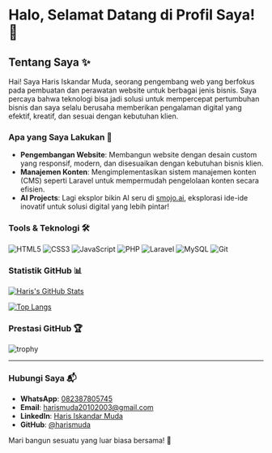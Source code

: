 # Halo, Selamat Datang di Profil Saya! 👋

## Tentang Saya ✨
Hai! Saya Haris Iskandar Muda, seorang pengembang web yang berfokus pada pembuatan dan perawatan website untuk berbagai jenis bisnis. Saya percaya bahwa teknologi bisa jadi solusi untuk mempercepat pertumbuhan bisnis dan saya selalu berusaha memberikan pengalaman digital yang efektif, kreatif, dan sesuai dengan kebutuhan klien.

### Apa yang Saya Lakukan 🔧
- **Pengembangan Website**: Membangun website dengan desain custom yang responsif, modern, dan disesuaikan dengan kebutuhan bisnis klien.
- **Manajemen Konten**: Mengimplementasikan sistem manajemen konten (CMS) seperti Laravel untuk mempermudah pengelolaan konten secara efisien.
- **AI Projects**: Lagi eksplor bikin AI seru di [smojo.ai](https://smojo.ai), eksplorasi ide-ide inovatif untuk solusi digital yang lebih pintar!

### Tools & Teknologi 🛠️
![HTML5](https://img.shields.io/badge/-HTML5-E34F26?style=flat-square&logo=html5&logoColor=white)
![CSS3](https://img.shields.io/badge/-CSS3-1572B6?style=flat-square&logo=css3&logoColor=white)
![JavaScript](https://img.shields.io/badge/-JavaScript-F7DF1E?style=flat-square&logo=javascript&logoColor=black)
![PHP](https://img.shields.io/badge/-PHP-777BB4?style=flat-square&logo=php&logoColor=white)
![Laravel](https://img.shields.io/badge/-Laravel-FF2D20?style=flat-square&logo=laravel&logoColor=white)
![MySQL](https://img.shields.io/badge/-MySQL-4479A1?style=flat-square&logo=mysql&logoColor=white)
![Git](https://img.shields.io/badge/-Git-F05032?style=flat-square&logo=git&logoColor=white)

### Statistik GitHub 📊
[![Haris's GitHub Stats](https://github-readme-stats.vercel.app/api?username=harismuda&show_icons=true&theme=onedark)](https://github.com/harismuda)

[![Top Langs](https://github-readme-stats.vercel.app/api/top-langs/?username=harismuda&layout=compact&theme=onedark)](https://github.com/harismuda)

### Prestasi GitHub 🏆
![trophy](https://github-profile-trophy.vercel.app/?username=ryo-ma&theme=onedark)

---

### Hubungi Saya 📬
- **WhatsApp**: [082387805745](https://wa.me/6282387805745)
- **Email**: harismuda20102003@gmail.com
- **LinkedIn**: [Haris Iskandar Muda](https://www.linkedin.com/in/haris-iskandar-muda-523492281?utm_source=share&utm_campaign=share_via&utm_content=profile&utm_medium=android_app)
- **GitHub**: [@harismuda](https://github.com/harismuda)

Mari bangun sesuatu yang luar biasa bersama! 🚀
